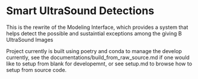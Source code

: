 # Smart UltraSound Detections

This is the rewrite of the Modeling Interface, which provides a system that helps detect the possible and sustaintial exceptions among the giving B UltraSound Images

Project currently is built using poetry and conda to manage the develop currently, see the documentations/build_from_raw_source.md if one would like to setup from blank for developemnt, or see setup.md to browse how to setup from source code.
